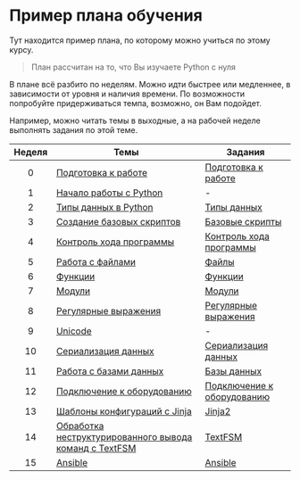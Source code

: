 # Пример плана обучения

Тут находится пример плана, по которому можно учиться по этому курсу.

> План рассчитан на то, что Вы изучаете Python с нуля

В плане всё разбито по неделям.
Можно идти быстрее или медленнее, в зависимости от уровня и наличия времени.
По возможности попробуйте придерживаться темпа, возможно, он Вам подойдет.

Например, можно читать темы в выходные, а на рабочей неделе выполнять задания по этой теме.


| Неделя | Темы | Задания |
| :--: | -- | -- |
| 0 | [Подготовка к работе](book/01_intro/README.md)| [Подготовка к работе](exercises/01_intro/01_exercises.md) |
| 1 | [Начало работы с Python](book/02_start/README.md) | - |
| 2 | [Типы данных в Python](book/03_data_structures/README.md)| [Типы данных](exercises/03_data_structures/03_exercises.md) |
| 3 | [Создание базовых скриптов](book/04_basic_scripts/README.md)| [Базовые скрипты](exercises/04_basic_scripts/04_exercises.md)|
| 4 | [Контроль хода программы](book/05_control_structures/README.md)| [Контроль хода программы](exercises/05_control_structures/05_exercises.md)
| 5 | [Работа с файлами](book/06_files/README.md)| [Файлы](exercises/06_files/06_exercises.md)|
| 6 | [Функции](book/07_functions/README.md) | [Функции](exercises/07_functions/07_exercises.md) |
| 7 | [Модули](book/08_modules/README.md)| [Модули](exercises/08_modules/08_exercises.md)
| 8 | [Регулярные выражения](book/09_regex/README.md) | [Регулярные выражения](exercises/09_regex/09_exercises.html)|
| 9 | [Unicode](book/16_additional_info/unicode/README.md) | - |
| 10 | [Сериализация данных](book/10_serialization/README.md) | [Сериализация данных](exercises/10_serialization/10_exercises.md) |
| 11 | [Работа с базами данных](book/11_db/README.md) | [Базы данных](exercises/11_db/11_exercises.md) |
| 12 | [Подключение к оборудованию](book/12_ssh_telnet/README.md)| [Подключение к оборудованию](exercises/12_ssh_telnet/12_exercises.md) |
| 13 | [Шаблоны конфигураций с Jinja](book/13_jinja2/README.md)| [Jinja2](exercises/13_jinja2/13_exercises.md) |
| 14 | [Обработка неструктурированного вывода команд с TextFSM](book/14_textfsm/README.md)| [TextFSM](exercises/14_textfsm/14_exercises.md) |
| 15 | [Ansible](book/15_ansible/README.md) | [Ansible](exercises/15_ansible/15_exercises.md) |

